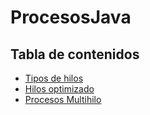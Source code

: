 # ProcesosJava

## Tabla de contenidos 
* [Tipos de hilos](#TiposHilos) 
* [Hilos optimizado](#SyncroThreadOptimizado) 
* [Procesos Multihilo](#ProcesosMultihilo) 
